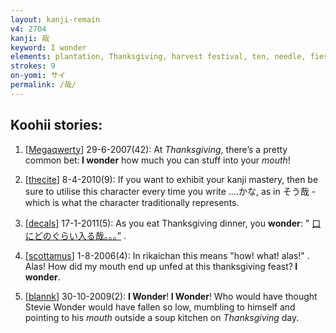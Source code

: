 ```yaml
---
layout: kanji-remain
v4: 2704
kanji: 哉
keyword: I wonder
elements: plantation, Thanksgiving, harvest festival, ten, needle, fiesta, mouth
strokes: 9
on-yomi: サイ
permalink: /哉/
---
```


## Koohii stories: 

1) [<a href="http://kanji.koohii.com/profile/Megaqwerty">Megaqwerty</a>] 29-6-2007(42): At <em>Thanksgiving</em>, there’s a pretty common bet:<strong> I wonder</strong> how much you can stuff into your <em>mouth</em>!

2) [<a href="http://kanji.koohii.com/profile/thecite">thecite</a>] 8-4-2010(9): If you want to exhibit your kanji mastery, then be sure to utilise this character every time you write ....かな, as in そう哉 - which is what the character traditionally represents.

3) [<a href="http://kanji.koohii.com/profile/decals">decals</a>] 17-1-2011(5): As you eat Thanksgiving dinner, you <strong>wonder</strong>: &quot; <a href="midori://search?text=口にどのぐらい入る哉。。。”">口にどのぐらい入る哉。。。”</a> .

4) [<a href="http://kanji.koohii.com/profile/scottamus">scottamus</a>] 1-8-2006(4): In rikaichan this means &quot;how! what! alas!&quot; . Alas! How did my mouth end up unfed at this thanksgiving feast?<strong> I wonder</strong>.

5) [<a href="http://kanji.koohii.com/profile/blannk">blannk</a>] 30-10-2009(2): <strong>I Wonder</strong>!<strong> I Wonder</strong>! Who would have thought Stevie Wonder would have fallen so low, mumbling to himself and pointing to his <em>mouth</em> outside a soup kitchen on <em>Thanksgiving</em> day.

